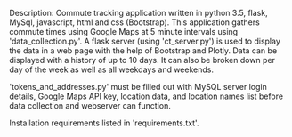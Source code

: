 Description: Commute tracking application written in python 3.5, flask, MySql, javascript, html and css (Bootstrap).  This application gathers commute times using Google Maps at 5 minute intervals using 'data_collection.py'.  A flask server (using 'ct_server.py') is used to display the data in a web page with the help of Bootstrap and Plotly. Data can be displayed with a history of up to 10 days.  It can also be broken down per day of the week as well as all weekdays and weekends.

'tokens_and_addresses.py' must be filled out with MySQL server login details, Google Maps API key, location data, and location names list before data collection and webserver can function.

Installation requirements listed in 'requirements.txt'.